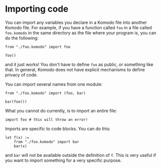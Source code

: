 # Importing code

You can import any variables you declare in a Komodo file into another Komodo file. For example, if you have a function called `foo` in a file called `foo.komodo` in the same directory as the file where your program is, you can do the following:

```
from "./foo.komodo" import foo

foo()
```

and it just works! You don't have to define `foo` as public, or something like that. In general, Komodo does not have explicit mechanisms to define privacy of code.

You can import several names from one module:

```
from "./foo.komodo" import (foo, bar)

bar(foo())
```

What you cannot do currently, is to import an entire file:

```
import foo # this will throw an error!

```

Imports are specific to code blocks. You can do this:

```
let f(x) :=
    from "./foo.komodo" import bar
    bar(x)
```

and `bar` will not be available outside the definition of `f`. This is very useful if you want to import something for a very specific purpose.
